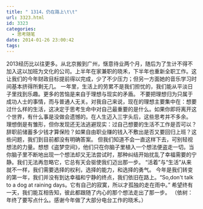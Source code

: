 ```yaml
---
title: " 1314，仍在路上\t\t"
url: 3323.html
id: 3323
categories:
  - 思考随笔
date: 2014-01-26 23:00:42
tags:
---
```


2013经历比以往更多。从北京搬到广州，惬意待业两个月，随后为了生计不得不加入这以加班为文化的公司。上半年在家兼职的晓禾，下半年也重新全职工作。这让我们的今年财政目标提前得以完成，少了不少压力；但另一方面她的音乐学习时间基本挤得所剩无几。 一年里，生活上的劳累不是我们担忧的，我们能从平淡日子里找到乐趣。更多的苦恼是来自于理想与现实的矛盾。 不要把理想归为只属于成功人士的事情，而与普通人无关。对我自己来说，现在的理想主要集中在：想要过什么样的生活，这决定于思考生命中对自己最重要的是什么。如果你即将离开这个世界，有什么事是没做会遗憾的。在人生迈入三字头后，这些思考并不多余。 理想倒是有雏形，但你发现还无法逃避现实：过自己想要的生活不工作是否可以？辞职前储蓄多少钱才算保险？如果自由职业赚的钱入不敷出是否又要回归上班？这些问题，我们到目前都没有明确答案。 但我们知道不会一直这样下去，可别轻视想法的力量。想想《盗梦空间》，他们只在你脑子里植入一个想法便盗走一切。当你脑子里不断地出现一个想法却又无法尝试时，那种纠结开始扰乱了幸福需要的宁静。我们无法再忽略它，它总有天会驱使我们迈出那一步。 “活着”与“生活”从来就不一样，我们需要选择的权利，选择的能力，和选择的勇气。 今年是我们转变的第一年，我们并没有到达幸福和宁静的终点，我们依旧在路上。“So,don't talk to a dog at raining days。它有自己的寂寞，所以才孤独的走在雨中。” 希望终有一天，我们能互相告知，彼此都跟随了内心的那个想法走出了那一步。 （依树：年终了要写点什么。感谢今年做了大部分电台工作的晓禾。）